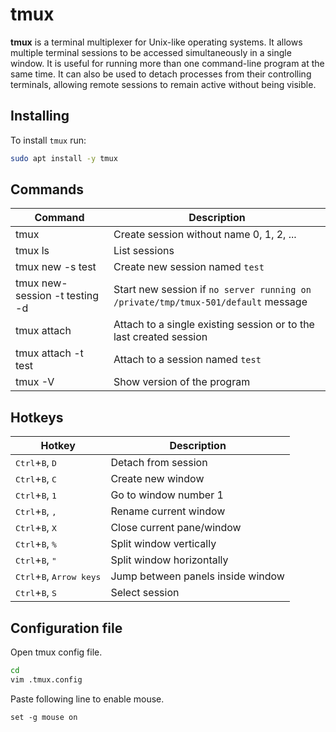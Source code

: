 # tmux

**tmux** is a terminal multiplexer for Unix-like operating systems. It allows multiple terminal sessions to be accessed simultaneously in a single window. It is useful for running more than one command-line program at the same time. It can also be used to detach processes from their controlling terminals, allowing remote sessions to remain active without being visible.

## Installing

To install `tmux` run:

```bash
sudo apt install -y tmux
```

## Commands

Command                        | Description
-------------------------------|---------------------------------------------------
tmux                           | Create session without name 0, 1, 2, ...
tmux ls                        | List sessions
tmux new -s test               | Create new session named `test`
tmux new-session -t testing -d | Start new session if `no server running on /private/tmp/tmux-501/default` message
tmux attach                    | Attach to a single existing session or to the last created session
tmux attach -t test            | Attach to a session named `test`
tmux -V                        | Show version of the program

## Hotkeys

Hotkey                                              | Description
----------------------------------------------------|----------------------------------
<kbd>Ctrl</kbd>+<kbd>B</kbd>, <kbd>D</kbd>           | Detach from session
<kbd>Ctrl</kbd>+<kbd>B</kbd>, <kbd>C</kbd>          | Create new window
<kbd>Ctrl</kbd>+<kbd>B</kbd>, <kbd>1</kbd>         | Go to window number 1
<kbd>Ctrl</kbd>+<kbd>B</kbd>, <kbd>,</kbd>         | Rename current window
<kbd>Ctrl</kbd>+<kbd>B</kbd>, <kbd>X</kbd>         | Close current pane/window
<kbd>Ctrl</kbd>+<kbd>B</kbd>, <kbd>%</kbd>          | Split window vertically
<kbd>Ctrl</kbd>+<kbd>B</kbd>, <kbd>"</kbd>          | Split window horizontally
<kbd>Ctrl</kbd>+<kbd>B</kbd>, <kbd>Arrow keys</kbd> | Jump between panels inside window
<kbd>Ctrl</kbd>+<kbd>B</kbd>, <kbd>S</kbd>           | Select session


## Configuration file

Open tmux config file.

```sh
cd
vim .tmux.config
```

Paste following line to enable mouse.

```text
set -g mouse on
```
